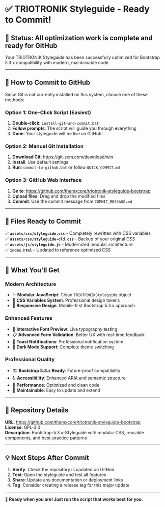 # ✅ TRIOTRONIK Styleguide - Ready to Commit!

## 🎯 **Status**: All optimization work is complete and ready for GitHub

Your TRIOTRONIK Styleguide has been successfully optimized for Bootstrap 5.3.x compatibility with modern, maintainable code.

---

## 🚀 **How to Commit to GitHub**

Since Git is not currently installed on this system, choose one of these methods:

### **Option 1: One-Click Script (Easiest)**
1. **Double-click**: `install-git-and-commit.bat`
2. **Follow prompts**: The script will guide you through everything
3. **Done**: Your styleguide will be live on GitHub!

### **Option 2: Manual Git Installation**
1. **Download Git**: https://git-scm.com/download/win
2. **Install**: Use default settings
3. **Run**: `commit-to-github.bat` or follow `QUICK_COMMIT.md`

### **Option 3: GitHub Web Interface**
1. **Go to**: https://github.com/themxcore/triotronik-styleguide-bootstrap
2. **Upload files**: Drag and drop the modified files
3. **Commit**: Use the commit message from `COMMIT_MESSAGE.md`

---

## 📁 **Files Ready to Commit**

✅ **`assets/css/styleguide.css`** - Completely rewritten with CSS variables  
✅ **`assets/css/styleguide-old.css`** - Backup of your original CSS  
✅ **`assets/js/styleguide.js`** - Modernized modular architecture  
✅ **`index.html`** - Updated to reference optimized CSS  

---

## 🎉 **What You'll Get**

### **Modern Architecture**
- ✨ **Modular JavaScript**: Clean `TRIOTRONIKStyleguide` object
- 🎨 **CSS Variables System**: Professional design tokens
- 📱 **Responsive Design**: Mobile-first Bootstrap 5.3.x approach

### **Enhanced Features**
- 🔧 **Interactive Font Preview**: Live typography testing
- 📋 **Advanced Form Validation**: Better UX with real-time feedback
- 🍞 **Toast Notifications**: Professional notification system
- 🌙 **Dark Mode Support**: Complete theme switching

### **Professional Quality**
- 🏗️ **Bootstrap 5.3.x Ready**: Future-proof compatibility
- ♿ **Accessibility**: Enhanced ARIA and semantic structure
- 🚄 **Performance**: Optimized and clean code
- 🔧 **Maintainable**: Easy to update and extend

---

## 🔗 **Repository Details**

**URL**: https://github.com/themxcore/triotronik-styleguide-bootstrap  
**License**: GPL-3.0  
**Description**: Bootstrap-5.3.x-Styleguide with modular CSS, reusable components, and best-practice patterns

---

## 💡 **Next Steps After Commit**

1. **Verify**: Check the repository is updated on GitHub
2. **Test**: Open the styleguide and test all features
3. **Share**: Update any documentation or deployment links
4. **Tag**: Consider creating a release tag for this major update

---

**🎯 Ready when you are! Just run the script that works best for you.**
